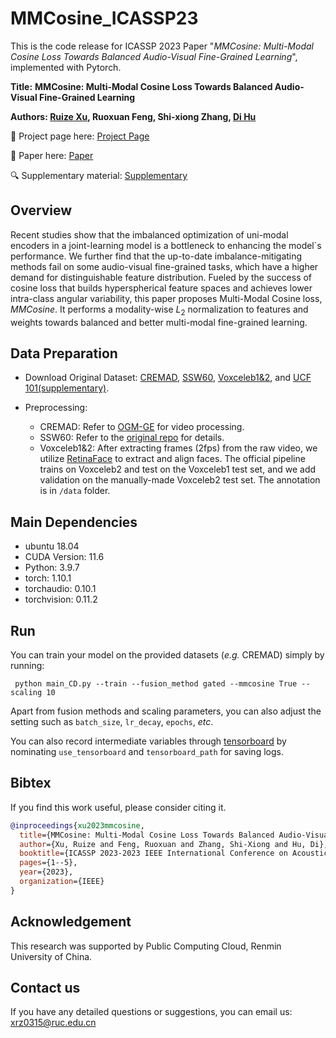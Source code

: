 # MMCosine_ICASSP23
 This is the code release for ICASSP 2023 Paper "*MMCosine: Multi-Modal Cosine Loss Towards Balanced Audio-Visual Fine-Grained Learning*", implemented with Pytorch.

**Title:** **MMCosine: Multi-Modal Cosine Loss Towards Balanced Audio-Visual Fine-Grained Learning**

**Authors: [Ruize Xu](https://rick-xu315.github.io/), Ruoxuan Feng, Shi-xiong Zhang, [Di Hu](https://dtaoo.github.io/)**

:rocket: Project page here: [Project Page](https://gewu-lab.github.io/MMCosine/)

:page_facing_up: Paper here: [Paper](https://arxiv.org/abs/2303.05338)

:mag: Supplementary material: [Supplementary](https://rick-xu315.github.io/ICASSP23_Sup.pdf)



## Overview

Recent studies show that the imbalanced optimization of uni-modal encoders in a joint-learning model is a bottleneck to enhancing the model`s performance. We further find that the up-to-date imbalance-mitigating methods fail on some audio-visual fine-grained tasks, which have a higher demand for distinguishable feature distribution. Fueled by the success of cosine loss that builds hyperspherical feature spaces and achieves lower intra-class angular variability, this paper proposes Multi-Modal Cosine loss, *MMCosine*. It performs a modality-wise $L_2$ normalization to features and weights towards balanced and better multi-modal fine-grained learning.

## Data Preparation

- Download Original Dataset: [CREMAD](https://github.com/CheyneyComputerScience/CREMA-D), [SSW60](https://github.com/visipedia/ssw60), [Voxceleb1&2](https://mm.kaist.ac.kr/datasets/voxceleb/), and [UCF 101(supplementary)](https://www.crcv.ucf.edu/research/data-sets/ucf101/).

- Preprocessing:
  - CREMAD: Refer to [OGM-GE](https://github.com/GeWu-Lab/OGM-GE_CVPR2022) for video processing.
  - SSW60: Refer to the [original repo](https://github.com/visipedia/ssw60) for details.
  - Voxceleb1&2: After extracting frames (2fps) from the raw video, we utilize [RetinaFace](https://github.com/serengil/retinaface) to extract and align faces. The official pipeline trains on Voxceleb2 and test on the Voxceleb1 test set, and we add validation on the manually-made Voxceleb2 test set. The annotation is in ```/data``` folder.

## Main Dependencies

- ubuntu 18.04
- CUDA Version: 11.6
- Python: 3.9.7
- torch: 1.10.1
- torchaudio: 0.10.1 
- torchvision: 0.11.2 

## Run

 You can train your model on the provided datasets (*e.g.* CREMAD) simply by running:

``` python main_CD.py --train --fusion_method gated --mmcosine True --scaling 10```

Apart from fusion methods and scaling parameters, you can also adjust the setting such as ```batch_size```, ```lr_decay```, ```epochs```, *etc*.

You can also record intermediate variables through [tensorboard](https://pytorch.org/docs/stable/tensorboard.html) by nominating ```use_tensorboard``` and ```tensorboard_path``` for saving logs.

## Bibtex

If you find this work useful, please consider citing it.

```BibTeX
@inproceedings{xu2023mmcosine,
  title={MMCosine: Multi-Modal Cosine Loss Towards Balanced Audio-Visual Fine-Grained Learning},
  author={Xu, Ruize and Feng, Ruoxuan and Zhang, Shi-Xiong and Hu, Di},
  booktitle={ICASSP 2023-2023 IEEE International Conference on Acoustics, Speech and Signal Processing (ICASSP)},
  pages={1--5},
  year={2023},
  organization={IEEE}
}
```

## Acknowledgement

This research was supported by Public Computing Cloud, Renmin University of China.

## Contact us

If you have any detailed questions or suggestions, you can email us: <xrz0315@ruc.edu.cn>
